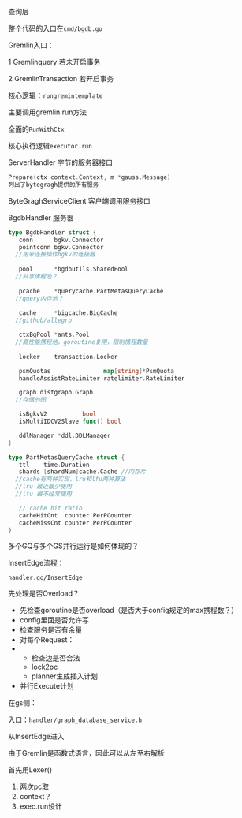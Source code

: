 查询层

整个代码的入口在`cmd/bgdb.go`

Gremlin入口：

1 Gremlinquery 若未开启事务

2 GremlinTransaction 若开启事务

核心逻辑：`rungremintemplate`

主要调用gremlin.run方法



全面的`RunWithCtx`

核心执行逻辑`executor.run`





ServerHandler 字节的服务器接口 

```go
Prepare(ctx context.Context, m *gauss.Message)
列出了bytegragh提供的所有服务
```

ByteGraghServiceClient 客户端调用服务接口

BgdbHandler 服务器

```go
type BgdbHandler struct {
   conn      bgkv.Connector
   pointconn bgkv.Connector
  //用来连接操作bgkv的连接器
  
   pool      *bgdbutils.SharedPool
  //共享携程池？
  
   pcache    *querycache.PartMetasQueryCache
  //query内存池？
  
   cache     *bigcache.BigCache
  //github/allegro

   ctxBgPool *ants.Pool
  //高性能携程池，goroutine复用，限制携程数量
  
   locker    transaction.Locker

   psmQuotas               map[string]*PsmQuota
   handleAssistRateLimiter ratelimiter.RateLimiter

   graph distgraph.Graph
  //存储的图

   isBgkvV2          bool
   isMultiIDCV2Slave func() bool

   ddlManager *ddl.DDLManager
}
```



```go
type PartMetasQueryCache struct {
   ttl    time.Duration
   shards [shardNum]cache.Cache //内存片
  //cache有两种实现，lru和lfu两种算法
  //lru 最近最少使用
  //lfu 最不经常使用

   // cache hit ratio
   cacheHitCnt  counter.PerPCounter
   cacheMissCnt counter.PerPCounter
}
```

多个GQ与多个GS并行运行是如何体现的？



InsertEdge流程：

`handler.go/InsertEdge`

先处理是否Overload？

- 先检查goroutine是否overload（是否大于config规定的max携程数？）
- config里面是否允许写
- 检查服务是否有余量
- 对每个Request：
- - 检查边是否合法
  - lock2pc
  - planner生成插入计划
- 并行Execute计划



在gs侧：

入口：`handler/graph_database_service.h`

从InsertEdge进入

由于Gremlin是函数式语言，因此可以从左至右解析

首先用Lexer()







1. 两次pc取
2. context？
3. exec.run设计
